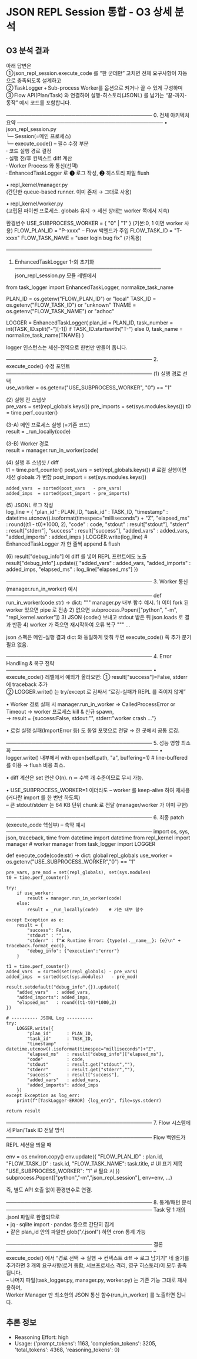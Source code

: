 # JSON REPL Session 통합 - O3 상세 분석

## O3 분석 결과
아래 답변은  
① json_repl_session.execute_code 를 “한 군데만” 고치면 전체 요구사항이 자동으로 충족되도록 설계하고  
② TaskLogger + Sub-process Worker를 옵션으로 켜거나 끌 수 있게 구성하며  
③ Flow API(Plan/Task) 와 연결하여 실행-히스토리(JSONL) 를 남기는 “끝-까지-동작” 예시 코드를 포함합니다.  

────────────────────────────────────────
0.  전체 아키텍처 요약
────────────────────────────────────────
• json_repl_session.py  
  └─ Session(=메인 프로세스)  
       └─ execute_code() – 필수 수정 부분  
            · 코드 실행 경로 결정  
            · 실행 전/후 컨텍스트 diff 계산  
            · Worker Process 와 통신(선택)  
            · EnhancedTaskLogger 로 ❶ 로그 작성, ❷ 히스토리 파일 flush  

• repl_kernel/manager.py  
  (간단한 queue-based runner. 이미 존재 → 그대로 사용)

• repl_kernel/worker.py  
  (고립된 파이썬 프로세스. globals 유지 → 세션 상태는 worker 쪽에서 지속)

환경변수
  USE_SUBPROCESS_WORKER = { "0" | "1" }            (기본:0, 1 이면 worker 사용)
  FLOW_PLAN_ID          = "P-xxxx"                 – Flow 백엔드가 주입
  FLOW_TASK_ID          = "T-xxxx"
  FLOW_TASK_NAME        = "user login bug fix"     (가독용)

────────────────────────────────────────
1.  EnhancedTaskLogger 1-회 초기화
────────────────────────────────────────
json_repl_session.py 모듈 레벨에서

from task_logger import EnhancedTaskLogger, normalize_task_name

PLAN_ID  = os.getenv("FLOW_PLAN_ID")  or "local"
TASK_ID  = os.getenv("FLOW_TASK_ID")  or "unknown"
TNAME    = os.getenv("FLOW_TASK_NAME") or "adhoc"

LOGGER   = EnhancedTaskLogger(
             plan_id      = PLAN_ID,
             task_number  = int(TASK_ID.split("-")[-1]) if TASK_ID.startswith("T-") else 0,
             task_name    = normalize_task_name(TNAME)
           )

logger 인스턴스는 세션-전역으로 한번만 만들어 둡니다.

────────────────────────────────────────
2.  execute_code() 수정 포인트
────────────────────────────────────────
(1) 실행 경로 선택  
    use_worker = os.getenv("USE_SUBPROCESS_WORKER", "0") == "1"

(2) 실행 전 스냅샷  
    pre_vars    = set(repl_globals.keys())
    pre_imports = set(sys.modules.keys())
    t0 = time.perf_counter()

(3-A) 메인 프로세스 실행 (=기존 코드)  
      result = _run_locally(code)

(3-B) Worker 경로  
      result = manager.run_in_worker(code)

(4) 실행 후 스냅샷 / diff  
    t1          = time.perf_counter()
    post_vars   = set(repl_globals.keys())   # 로컬 실행이면 세션 globals 가 변함
    post_import = set(sys.modules.keys())

    added_vars  = sorted(post_vars   - pre_vars)
    added_imps  = sorted(post_import - pre_imports)

(5) JSONL 로그 작성  
    log_line = {
        "plan_id"       : PLAN_ID,
        "task_id"       : TASK_ID,
        "timestamp"     : datetime.utcnow().isoformat(timespec="milliseconds") + "Z",
        "elapsed_ms"    : round((t1 - t0)*1000, 2),
        "code"          : code,
        "stdout"        : result["stdout"],
        "stderr"        : result["stderr"],
        "success"       : result["success"],
        "added_vars"    : added_vars,
        "added_imports" : added_imps
    }
    LOGGER.write(log_line)      # EnhancedTaskLogger 가 한 줄씩 append & flush

(6) result["debug_info"] 에 diff 를 넣어 REPL 프런트에도 노출  
    result["debug_info"].update({
        "added_vars"    : added_vars,
        "added_imports" : added_imps,
        "elapsed_ms"    : log_line["elapsed_ms"]
    })

────────────────────────────────────────
3.  Worker 통신(manager.run_in_worker) 예시
────────────────────────────────────────
def run_in_worker(code:str) -> dict:
    """
    manager.py 내부 함수 예시.
    1) 이미 fork 된 worker 있으면 pipe 로 전송
    2) 없으면 subprocess.Popen(["python", "-m", "repl_kernel.worker"])
    3) JSON {code:<str>} 보내고 stdout 받은 뒤 json.loads 로 결과 반환
    4) worker 가 죽으면 재시작하여 오류 복구
    """
    ...

json 스펙은 메인-실행 결과 dict 와 동일하게 맞춰 두면
execute_code() 쪽 추가 분기 필요 없음.

────────────────────────────────────────
4.  Error Handling & 복구 전략
────────────────────────────────────────
• execute_code() 레벨에서 예외가 올라오면:
    ① result["success"]=False, stderr 에 traceback 추가  
    ② LOGGER.write() 는 try/except 로 감싸서 “로깅-실패가 REPL 를 죽이지 않게”

• Worker 경로 실패 시
    manager.run_in_worker ⇒ CalledProcessError or Timeout
        → worker 프로세스 kill & 신규 spawn,  
        → result = {success:False, stdout:"", stderr:"worker crash …"}

• 로컬 실행 실패(ImportError 등) 도 동일 포맷으로 전달 → 한 곳에서 공통 로깅.

────────────────────────────────────────
5.  성능 영향 최소화
────────────────────────────────────────
• logger.write() 내부에서
    with open(self.path, "a", buffering=1)  # line-buffered
  를 이용 → flush 비용 최소.

• diff 계산은 set 연산 O(n). n ≃ 수백 개 수준이므로 무시 가능.

• USE_SUBPROCESS_WORKER=1 이더라도
    – worker 를 keep-alive 하여 재사용(커다란 import 를 한 번만 하도록)  
    – 큰 stdout/stderr 는 64 KB 단위 chunk 로 전달 (manager/worker 가 이미 구현)

────────────────────────────────────────
6.  최종 patch (execute_code 핵심부) – 축약 예시
────────────────────────────────────────
import os, sys, json, traceback, time
from datetime import datetime
from repl_kernel import manager     # worker manager
from task_logger import LOGGER

def execute_code(code:str) -> dict:
    global repl_globals
    use_worker = os.getenv("USE_SUBPROCESS_WORKER","0") == "1"

    pre_vars, pre_mod = set(repl_globals), set(sys.modules)
    t0 = time.perf_counter()

    try:
        if use_worker:
            result = manager.run_in_worker(code)
        else:
            result = _run_locally(code)    # 기존 내부 함수

    except Exception as e:
        result = {
            "success": False,
            "stdout" : "",
            "stderr" : f"❌ Runtime Error: {type(e).__name__}: {e}\n" + traceback.format_exc(),
            "debug_info": {"execution":"error"}
        }

    t1 = time.perf_counter()
    added_vars  = sorted(set(repl_globals) - pre_vars)
    added_imps  = sorted(set(sys.modules)   - pre_mod)

    result.setdefault("debug_info",{}).update({
        "added_vars"   : added_vars,
        "added_imports": added_imps,
        "elapsed_ms"   : round((t1-t0)*1000,2)
    })

    # ---------- JSONL Log ----------
    try:
        LOGGER.write({
            "plan_id"      : PLAN_ID,
            "task_id"      : TASK_ID,
            "timestamp"    : datetime.utcnow().isoformat(timespec="milliseconds")+"Z",
            "elapsed_ms"   : result["debug_info"]["elapsed_ms"],
            "code"         : code,
            "stdout"       : result.get("stdout",""),
            "stderr"       : result.get("stderr",""),
            "success"      : result["success"],
            "added_vars"   : added_vars,
            "added_imports": added_imps
        })
    except Exception as log_err:
        print(f"[TaskLogger-ERROR] {log_err}", file=sys.stderr)

    return result

────────────────────────────────────────
7.  Flow 시스템에서 Plan/Task ID 전달 방식
────────────────────────────────────────
Flow 백엔드가 REPL 세션을 띄울 때

env = os.environ.copy()
env.update({
    "FLOW_PLAN_ID"  : plan.id,
    "FLOW_TASK_ID"  : task.id,
    "FLOW_TASK_NAME": task.title,           # UI 표기 제목
    "USE_SUBPROCESS_WORKER": "1"            # 필요 시
})
subprocess.Popen(["python","-m","json_repl_session"], env=env, ...)

즉, 별도 API 호출 없이 환경변수로 연결.

────────────────────────────────────────
8.  통계/패턴 분석
────────────────────────────────────────
Task 당 1 개의 .jsonl 파일로 완결되므로  
• jq · sqlite import · pandas 등으로 간단히 집계  
• 같은 plan_id 안의 파일만 glob("*/*.jsonl") 하면 cron 통계 가능

────────────────────────────────────────
결론
────────────────────────────────────────
– execute_code() 에서 “경로 선택 → 실행 → 컨텍스트 diff → 로그 남기기” 네 줄기를
  추가하면 3 개의 요구사항(로거 통합, 서브프로세스 격리, 영구 히스토리)이 모두 충족됩니다.  
– 나머지 파일(task_logger.py, manager.py, worker.py) 는 기존 기능 그대로 재사용하며,  
  Worker Manager 만 최소한의 JSON 통신 함수(run_in_worker) 를 노출하면 됩니다.

## 추론 정보
- Reasoning Effort: high
- Usage: {'prompt_tokens': 1163, 'completion_tokens': 3205, 'total_tokens': 4368, 'reasoning_tokens': 0}
